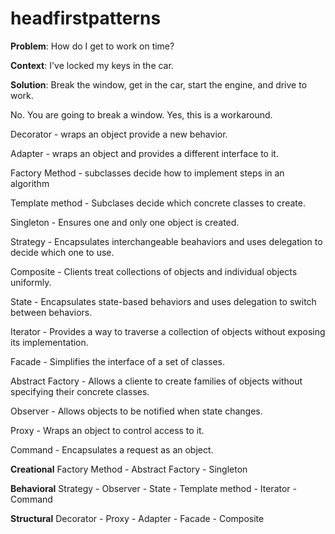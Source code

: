 # headfirstpatterns

**Problem**: How do I get to work on time?

**Context**: I've locked my keys in the car.

**Solution**: Break the window, get in the car, start the engine, and drive to work.

No. You are going to break a window. Yes, this is a workaround.

Decorator - wraps an object provide a new behavior.

Adapter - wraps an object and provides a different interface to it.

Factory Method - subclasses decide how to implement steps in an algorithm

Template method - Subclases decide which concrete classes to create.

Singleton - Ensures one and only one object is created.

Strategy - Encapsulates interchangeable beahaviors and uses delegation to decide which one to use.

Composite - Clients treat collections of objects and individual objects uniformly.

State - Encapsulates state-based behaviors and uses delegation to switch between behaviors.

Iterator - Provides a way to traverse a collection of objects without exposing its implementation.

Facade - Simplifies the interface of a set of classes.

Abstract Factory - Allows a cliente to create families of objects without specifying their concrete classes.

Observer - Allows objects to be notified when state changes.

Proxy - Wraps an object to control access to it.

Command - Encapsulates a request as an object.

**Creational**
Factory Method - Abstract Factory - Singleton

**Behavioral**
Strategy - Observer - State - Template method - Iterator - Command

**Structural**
Decorator - Proxy - Adapter - Facade - Composite





